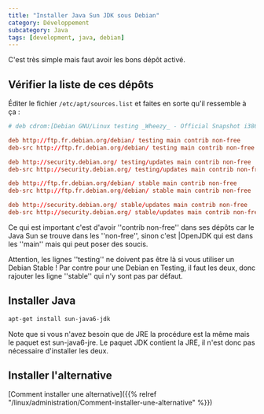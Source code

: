 ```yaml
---
title: "Installer Java Sun JDK sous Debian"
category: Développement
subcategory: Java
tags: [development, java, debian]
---
```

C'est très simple mais faut avoir les bons dépôt activé.

<!-- more -->

## Vérifier la liste de ces dépôts
Éditer le fichier `/etc/apt/sources.list` et faites en sorte qu'il ressemble à ça :

``` conf
# deb cdrom:[Debian GNU/Linux testing _Wheezy_ - Official Snapshot i386 CD Binary-1 20111205-04:44]/ wheezy main

deb http://ftp.fr.debian.org/debian/ testing main contrib non-free
deb-src http://ftp.fr.debian.org/debian/ testing main contrib non-free

deb http://security.debian.org/ testing/updates main contrib non-free
deb-src http://security.debian.org/ testing/updates main contrib non-free

deb http://ftp.fr.debian.org/debian/ stable main contrib non-free
deb-src http://ftp.fr.debian.org/debian/ stable main contrib non-free

deb http://security.debian.org/ stable/updates main contrib non-free
deb-src http://security.debian.org/ stable/updates main contrib non-free
```

Ce qui est important c'est d'avoir ''contrib non-free'' dans ses dépôts car le Java Sun se trouve dans les ''non-free'',
sinon c'est |OpenJDK qui est dans les ''main'' mais qui peut poser des soucis.

Attention, les lignes ''testing'' ne doivent pas être là si vous utiliser un Debian Stable ! Par contre pour une Debian en Testing,
il faut les deux, donc rajouter les ligne ''stable'' qui n'y sont pas par défaut.

## Installer Java

``` sh
apt-get install sun-java6-jdk
```

Note que si vous n'avez besoin que de JRE la procédure est la même mais le paquet est sun-java6-jre. Le paquet JDK contient la JRE,
il n'est donc pas nécessaire d'installer les deux.

## Installer l'alternative
[Comment installer une alternative]({{% relref "/linux/administration/Comment-installer-une-alternative" %}})

